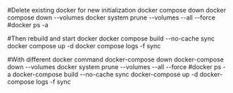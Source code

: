 #Delete existing docker for new initialization
docker compose down
docker compose down --volumes
docker system prune --volumes --all --force
#docker ps -a

#Then rebuild and start docker
docker compose build --no-cache sync
docker compose up -d
docker compose logs -f sync


#With different docker command
docker-compose down
docker-compose down --volumes
docker system prune --volumes --all --force
#docker ps -a
docker-compose build --no-cache sync
docker-compose up -d
docker-compose logs -f sync
